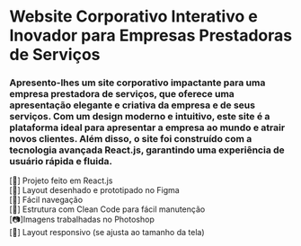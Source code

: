 # Website Corporativo Interativo e Inovador para Empresas Prestadoras de Serviços

### Apresento-lhes um site corporativo impactante para uma empresa prestadora de serviços, que oferece uma apresentação elegante e criativa da empresa e de seus serviços. Com um design moderno e intuitivo, este site é a plataforma ideal para apresentar a empresa ao mundo e atrair novos clientes. Além disso, o site foi construído com a tecnologia avançada React.js, garantindo uma experiência de usuário rápida e fluida.

[📧] Projeto feito em React.js <br />
[📝] Layout desenhado e prototipado no Figma <br />
[🔎] Fácil navegação <br /> 
[👀] Estrutura com Clean Code para fácil manutenção <br />
[📷]Imagens trabalhadas no Photoshop <br />
[📲] Layout responsivo (se ajusta ao tamanho da tela)
